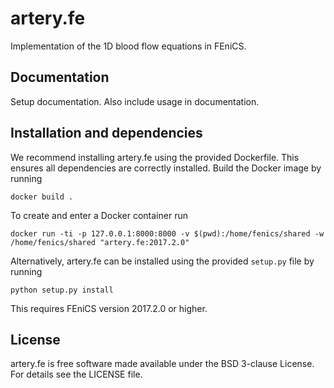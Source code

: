 # artery.fe

Implementation of the 1D blood flow equations in FEniCS.

## Documentation

Setup documentation. Also include usage in documentation.

## Installation and dependencies

We recommend installing artery.fe using the provided Dockerfile. This ensures all dependencies are correctly installed. Build the Docker image by running

``docker build .``

To create and enter a Docker container run

``docker run -ti -p 127.0.0.1:8000:8000 -v $(pwd):/home/fenics/shared -w /home/fenics/shared "artery.fe:2017.2.0"``

Alternatively, artery.fe can be installed using the provided ``setup.py`` file by running

``python setup.py install``

This requires FEniCS version 2017.2.0 or higher.

<!---
## Attribution

Will be added after JOSS publication
-->

## License

artery.fe is free software made available under the BSD 3-clause License. For details see the LICENSE file.

<!--
## Other

To use the package, the Artery_Network file has to be imported. All interaction with the solver goes throught the Artery_Network class. The utils file helps handling data.

Parameters should be without dimension before the package takes them into use. The utils-file provides adimensionalisation methods. For the package to work correctly, an Artery_Network object should be created. Define_geometry should be called next, with spatial and temporal discretisation, and then Define_solution may be called. Solve should be called lastly. This will generate an output folder, containing a file called data.cfg, mesh-files, and folders for area, flow or pressure containing the solution in xdmf-format, according to the specified storage options. All files are enumerated from 0 to the number of arteries in the same way as in the package.

A post processing file is preconfigured to make plots of the data. The only parameter needed is the location of the data.cfg file in the output folder.

A run_from_config file is preconfigured to read parameters from a cfg-file and run the necessary functions in the right order. The structure of the config files may be found in the example-config-files in the config folder. In a FEniCS-enabled terminal window, an example command is:

> python3 run_from_config.py 'config/4cycles.cfg'

The above command will create an output folder containing the solution on four cardiac cycles.

Unit test are provided in the test folder, along with associated configuration files. To run unit tests, one can either run a test file directly, passing the config-file-location as a (string) parameter, or import the file to run the tests individually.
-->
